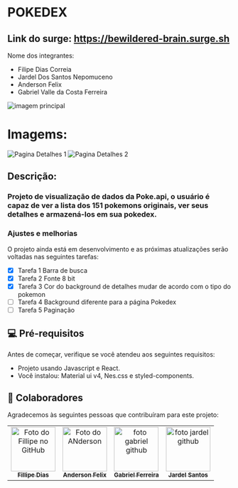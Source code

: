 # POKEDEX

## Link do surge: https://bewildered-brain.surge.sh

Nome dos integrantes: 
- Filipe Dias Correia
- Jardel Dos Santos Nepomuceno
- Anderson Felix
- Gabriel Valle da Costa Ferreira

<img src="https://i.postimg.cc/fLwN8jZk/pokedex.png" alt="imagem principal">

# Imagems:
![Pagina Detalhes 1](https://i.postimg.cc/cLrw3RYY/Detalhes.jpg)
![Pagina Detalhes 2](https://i.postimg.cc/x1hH3XyZ/Detalhes2.jpg)

## Descrição: 
### Projeto de visualização de dados da Poke.api, o usuário é capaz de ver a lista dos 151 pokemons originais, ver seus detalhes e armazená-los em sua pokedex.

### Ajustes e melhorias

O projeto ainda está em desenvolvimento e as próximas atualizações serão voltadas nas seguintes tarefas:

- [x] Tarefa 1 Barra de busca
- [x] Tarefa 2 Fonte 8 bit
- [x] Tarefa 3 Cor do background de detalhes mudar de acordo com o tipo do pokemon
- [ ] Tarefa 4 Background diferente para a página Pokedex
- [ ] Tarefa 5 Paginação

## 💻 Pré-requisitos

Antes de começar, verifique se você atendeu aos seguintes requisitos:
* Projeto usando Javascript e React.
* Você instalou: Material ui v4, Nes.css e styled-components.


## 🤝 Colaboradores

Agradecemos às seguintes pessoas que contribuíram para este projeto:

<table>
  <tr>
    <td align="center">
      <a href="#">
        <img src="https://avatars.githubusercontent.com/u/87552890?v=4" width="100px;" alt="Foto do Fillipe no GitHub"/><br>
        <sub>
          <b>Fillipe Dias</b>
        </sub>
      </a>
    </td>
    <td align="center">
      <a href="#">
        <img src="https://avatars.githubusercontent.com/u/94788717?v=4" width="100px;" alt="Foto do ANderson"/><br>
        <sub>
          <b>Anderson Felix</b>
        </sub>
      </a>
    </td>
    <td align="center">
      <a href="#">
        <img src="https://avatars.githubusercontent.com/u/59378360?v=4" width="100px;" alt="foto gabriel github"/><br>
        <sub>
          <b>Gabriel Ferreira</b>
        </sub>
      </a>
    </td>
    <td align="center">
      <a href="#">
        <img src="https://avatars.githubusercontent.com/u/86195881?v=4" width="100px;" alt="foto jardel github"/><br>
        <sub>
          <b>Jardel Santos</b>
        </sub>
      </a>
    </td>
  </tr>
</table>
